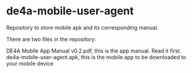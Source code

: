 # de4a-mobile-user-agent
Repository to store mobile apk and its corresponding manual.

There are two files in the repository:

DE4A Mobile App Manual v0.2.pdf, this is the app manual. Read it first.
de4a-mobile-user-agent.apk, this is the mobile app to be downloaded to your mobile device